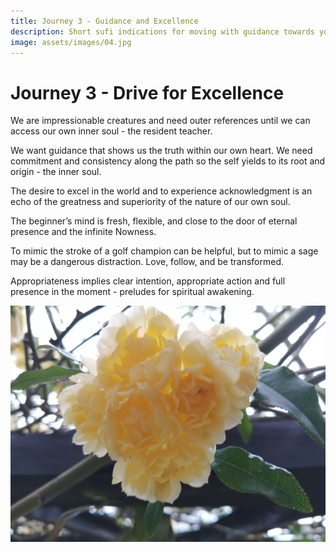 ```yaml
---
title: Journey 3 - Guidance and Excellence
description: Short sufi indications for moving with guidance towards your most excellent state
image: assets/images/04.jpg
---
```


# Journey 3 - Drive for Excellence

We are impressionable creatures and need outer references until we can access our own inner soul - the resident teacher.  

We want guidance that shows us the truth within our own heart. We need commitment and consistency along the path so the self yields to its root and origin - the inner soul.  

The desire to excel in the world and to experience acknowledgment is an echo of the greatness and superiority of the nature of our own soul.  

The beginner’s mind is fresh, flexible, and close to the door of eternal presence and the infinite Nowness.  

To mimic the stroke of a golf champion can be helpful, but to mimic a sage may be a dangerous distraction. Love, follow, and be transformed.  

Appropriateness implies clear intention, appropriate action and full presence in the moment - preludes for spiritual awakening.  

![](../../assets/images/04.jpg)